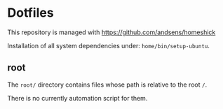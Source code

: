 # Dotfiles

This repository is managed with <https://github.com/andsens/homeshick>

Installation of all system dependencies under: `home/bin/setup-ubuntu`.

## root

The `root/` directory contains files whose path is relative to the root `/`.

There is no currently automation script for them.
